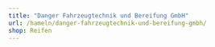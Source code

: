 ```yaml
---
title: "Danger Fahrzeugtechnik und Bereifung GmbH"
url: /hameln/danger-fahrzeugtechnik-und-bereifung-gmbh/
shop: Reifen
---
```

